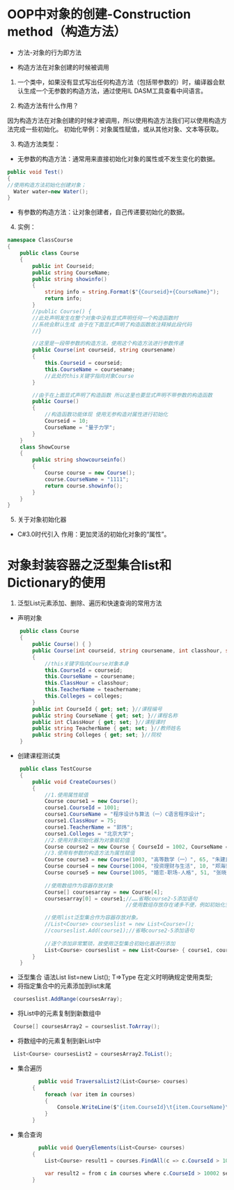 # OOP中对象的创建-Construction method（构造方法）

- 方法-对象的行为即方法

- 构造方法在对象创建的时候被调用

1. 一个类中，如果没有显式写出任何构造方法（包括带参数的）时，编译器会默认生成一个无参数的构造方法，通过使用IL DASM工具查看中间语言。

2. 构造方法有什么作用？

因为构造方法在对象创建的时候才被调用，所以使用构造方法我们可以使用构造方法完成一些初始化。
初始化举例：对象属性赋值，或从其他对象、文本等获取。

3. 构造方法类型：
- 无参数的构造方法：通常用来直接初始化对象的属性或不发生变化的数据。
```csharp
public void Test()
{
//使用构造方法初始化创建对象；
  Water water=new Water();
}
```
- 有参数的构造方法：让对象创建者，自己传递要初始化的数据。

4. 实例：

```csharp
namespace ClassCourse
{
    public class Course
    {
        public int Courseid;
        public string CourseName;
        public string showinfo()
        {
            string info = string.Format($"{Courseid}+{CourseName}");
            return info;
        }
        //public Course() {
        //此处声明发生在整个对象中没有显式声明任何一个构造函数时 
        //系统会默认生成 由于在下面显式声明了构造函数故注释掉此段代码
        //}

        //这里是一段带参数的构造方法，使用这个构造方法进行参数传递
        public Course(int courseid, string coursename)
        {
            this.Courseid = courseid;
            this.CourseName = coursename;
            //此处的this关键字指向对象Course
        }

        //由于在上面显式声明了构造函数 所以这里也要显式声明不带参数的构造函数
        public Course()
        {
            //构造函数功能体现 使用无参构造对属性进行初始化
            Courseid = 10;
            CourseName = "量子力学";
        }
    }
    class ShowCourse
    {
        public string showcourseinfo()
        {
            Course course = new Course();
            course.CourseName = "1111";
            return course.showinfo();
        }
    }
}
```
5. 关于对象初始化器
- C#3.0时代引入
作用：更加灵活的初始化对象的“属性”。

# 对象封装容器之泛型集合list和Dictionary的使用
1. 泛型List元素添加、删除、遍历和快速查询的常用方法
- 声明对象
```csharp
    public class Course
    {
        public Course() { }
        public Course(int courseid, string coursename, int classhour, string teachername, string colleges)
        {
            //this关键字指向Course对象本身
            this.CourseId = courseid;
            this.CourseName = coursename;
            this.ClassHour = classhour;
            this.TeacherName = teachername;
            this.Colleges = colleges;
        }
        public int CourseId { get; set; }//课程编号
        public string CourseName { get; set; }//课程名称
        public int ClassHour { get; set; }//课程课时
        public string TeacherName { get; set; }//教师姓名
        public string Colleges { get; set; }//院校
    }
```
- 创建课程测试类
```csharp
    public class TestCourse
    {
        public void CreateCourses()
        {
            //1.使用属性赋值
            Course course1 = new Course();
            course1.CourseId = 1001;
            course1.CourseName = "程序设计与算法（一）C语言程序设计";
            course1.ClassHour = 75;
            course1.TeacherName = "郭炜";
            course1.Colleges = "北京大学";
            //2.使用对象初始化器为对象赋初值
            Course course2 = new Course { CourseId = 1002, CourseName = "商务英语", ClassHour = 30, TeacherName = "袁奇", Colleges = "中南财经政法大学" };
            //3.使用有参数的构造方法为属性赋值
            Course course3 = new Course(1003, "高等数学（一）", 65, "朱建民", "国防科技大学");
            Course course4 = new Course(1004, "投资理财与生活", 10, "郑海荣", "福建农林大学");
            Course course5 = new Course(1005, "婚恋-职场-人格", 51, "张晓文", "武汉理工大学");
            
            //使用数组作为容器存放对象 
            Course[] coursesarray = new Course[4];
            coursesarray[0] = course1;//……省略course2-5添加语句
                                      //使用数组存放存在诸多不便，例如初始化空间大小固定不灵活，且需要明确后进行使用。

            //使用list泛型集合作为容器存放对象。
            //List<Course> courseslist = new List<Course>();
            //courseslist.Add(course1);//省略course2-5添加语句
            
            //逐个添加非常繁琐，故使用泛型集合初始化器进行添加
            List<Course> courseslist = new List<Course> { course1, course2, course3, course4, course5 };
        }
    }
```
- 泛型集合 语法List<T> list=new List<T>();
T=>Type 在定义时明确规定使用类型;
- 将指定集合中的元素添加到list末尾
```csharp
  courseslist.AddRange(coursesArray);
```
- 将List<T>中的元素复制到新数组中
```csharp
  Course[] coursesArray2 = courseslist.ToArray();
```
- 将数组中的元素复制到新List<T>中
```csharp
  List<Course> coursesList2 = coursesArray2.ToList();
```
- 集合遍历
```csharp
          public void TraversalList2(List<Course> courses)
        {
            foreach (var item in courses)
            {
                Console.WriteLine($"{item.CourseId}\t{item.CourseName}\t{item.ClassHour}\t");
            }
        }
```
- 集合查询
```csharp
          public void QueryElements(List<Course> courses) 
        {
            List<Course> result1 = courses.FindAll(c => c.CourseId > 10002);

            var result2 = from c in courses where c.CourseId > 10002 select c;
        }
```
